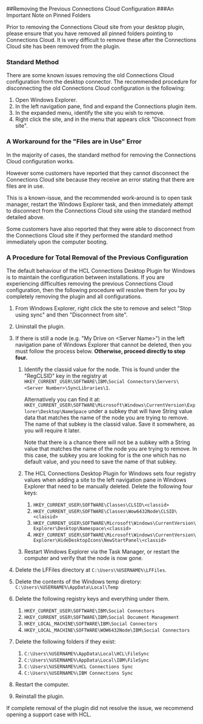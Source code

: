 ##Removing the Previous Connections Cloud Configuration
###An Important Note on Pinned Folders

Prior to removing the Connections Cloud site from your desktop plugin, please ensure that you have removed all pinned folders pointing to Connections Cloud. It is very difficult to remove these after the Connections Cloud site has been removed from the plugin.

### Standard Method
There are some known issues removing the old Connections Cloud configuration from the desktop connector. The recommended procedure for disconnecting the old Connections Cloud configuration is the following:


1. Open Windows Explorer.
2. In the left navigation pane, find and expand the Connections plugin item.
3. In the expanded menu, identify the site you wish to remove.
4. Right click the site, and in the menu that appears click "Disconnect from site".

### A Workaround for the "Files are in Use" Error

In the majority of cases, the standard method for removing the Connections Cloud configuration works.

However some customers have reported that they cannot disconnect the Connections Cloud site because they receive an error stating that there are files are in use.

This is a known-issue, and the recommended work-around is to open task manager, restart the Windows Explorer task, and then immediately attempt to disconnect from the Connections Cloud site using the standard method detailed above.

Some customers have also reported that they were able to disconnect from the Connections Cloud site if they performed the standard method immediately upon the computer booting.

### A Procedure for Total Removal of the Previous Configuration

The default behaviour of the HCL Connections Desktop Plugin for Windows is to maintain the configuration between installations. If you are experiencing difficulties removing the previous Connections Cloud configuration, then the following procedure will resolve them for you by completely removing the plugin and all configurations.

1. From Windows Explorer, right click the site to remove and select "Stop using sync" and then "Disconnect from site".
2. Uninstall the plugin.
3. If there is still a node (e.g. "My Drive on &lt;Server Name&gt;") in the left navigation pane of Windows Explorer that cannot be deleted, then you must follow the process below. **Otherwise, proceed directly to step four.**

    1. Identify the classid value for the node. This is found under the "RegCLSID" key in the registry at `HKEY_CURRENT_USER\SOFTWARE\IBM\Social Connectors\Servers\<Server Number>\SyncLibraries\1`. 

        Alternatively you can find it at: `HKEY_CURRENT_USER\SOFTWARE\Microsoft\Windows\CurrentVersion\Explorer\Desktop\NameSpace` under a subkey that will have String value data that matches the name of the node you are trying to remove. The name of that subkey is the classid value. Save it somewhere, as you will require it later.

        Note that there is a chance there will not be a subkey with a String value that matches the name of the node you are trying to remove. In this case, the subkey you are looking for is the one which has no default value, and you need to save the name of that subkey.

    2. The HCL Connections Desktop Plugin for Windows sets four registry values when adding a site to the left navigation pane in Windows Explorer that need to be manually deleted. Delete the following four keys:

        1. `HKEY_CURRENT_USER\SOFTWARE\Classes\CLSID\<classid>`
        2. `HKEY_CURRENT_USER\SOFTWARE\Classes\Wow6432Node\CLSID\<classid>`
        3. `HKEY_CURRENT_USER\SOFTWARE\Microsoft\Windows\CurrentVersion\Explorer\Desktop\Namespace\<classid>`
        4. `HKEY_CURRENT_USER\SOFTWARE\Microsoft\Windows\CurrentVersion\Explorer\HideDesktopIcons\NewStartPanel\<classid>`

    3. Restart Windows Explorer via the Task Manager, or restart the computer and verify that the node is now gone.

4. Delete the LFFiles directory at `C:\Users\%USERNAME%\LFFiles`.

5. Delete the contents of the Windows temp diretory: `C:\Users\%USERNAME%\AppData\Local\Temp`

6. Delete the following registry keys and everything under them. 

    1. `HKEY_CURRENT_USER\SOFTWARE\IBM\Social Connectors`
    2. `HKEY_CURRENT_USER\SOFTWARE\IBM\Social Document Management`
    3. `HKEY_LOCAL_MACHINE\SOFTWARE\IBM\Social Connectors`
    4. `HKEY_LOCAL_MACHINE\SOFTWARE\WOW6432Node\IBM\Social Connectors`

7. Delete the following folders if they exist:
    1. `C:\Users\%USERNAME%\AppData\Local\HCL\FileSync`
    2. `C:\Users\%USERNAME%\AppData\Local\IBM\FileSync`
    3. `C:\Users\%USERNAME%\HCL Connections Sync`
    4. `C:\Users\%USERNAME%\IBM Connections Sync`

8. Restart the computer.

9. Reinstall the plugin.

If complete removal of the plugin did not resolve the issue, we recommend opening a support case with HCL.
